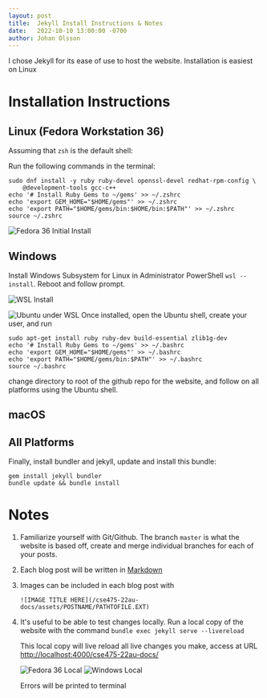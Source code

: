 ```yaml
---
layout:	post
title:	Jekyll Install Instructions & Notes
date: 	2022-10-10 13:00:00 -0700
author: Johan Olsson
---
```


I chose Jekyll for its ease of use to host the website. Installation is easiest on Linux

# Installation Instructions
## Linux (Fedora Workstation 36)
Assuming that `zsh` is the default shell:

Run the following commands in the terminal:
```
sudo dnf install -y ruby ruby-devel openssl-devel redhat-rpm-config \
	@development-tools gcc-c++
echo '# Install Ruby Gems to ~/gems' >> ~/.zshrc
echo 'export GEM_HOME="$HOME/gems"' >> ~/.zshrc
echo 'export PATH="$HOME/gems/bin:$HOME/bin:$PATH"' >> ~/.zshrc
source ~/.zshrc
```

![Fedora 36 Initial Install](/cse475-22au-docs/assets/jekyll-install/fedora-init-install.png)

## Windows

Install Windows Subsystem for Linux in Administrator PowerShell `wsl --install`. Reboot and follow 
prompt.

![WSL Install](/cse475-22au-docs/assets/jekyll-install/windows-wsl.png)

![Ubuntu under WSL](/cse475-22au-docs/assets/jekyll-install/windows-wsl-install.png)
Once installed, open the Ubuntu shell, create your user, and run 

```
sudo apt-get install ruby ruby-dev build-essential zlib1g-dev
echo '# Install Ruby Gems to ~/gems' >> ~/.bashrc
echo 'export GEM_HOME="$HOME/gems"' >> ~/.bashrc
echo 'export PATH="$HOME/gems/bin:$PATH"' >> ~/.bashrc
source ~/.bashrc
```

change directory to root of the github repo for the website, and follow on all platforms using the Ubuntu shell.

## macOS

## All Platforms
Finally, install bundler and jekyll, update and install this bundle:

```
gem install jekyll bundler
bundle update && bundle install
```

# Notes
1. Familiarize yourself with Git/Github. The branch `master` is what the website is based off,
	create and merge individual branches for each of your posts.
1. Each blog post will be written in [Markdown](https://www.markdownguide.org/basic-syntax/)
1. Images can be included in each blog post with

	`![IMAGE TITLE HERE](/cse475-22au-docs/assets/POSTNAME/PATHTOFILE.EXT)`
1. It's useful to be able to test changes locally. Run a local copy of the website with the command
	`bundle exec jekyll serve --livereload`

	This local copy will live reload all live changes you make, access at URL 
	[http://localhost:4000/cse475-22au-docs/](http://localhost:4000/cse475-22au-docs/)

	![Fedora 36 Local](/cse475-22au-docs/assets/jekyll-install/fedora-local.png)
	![Windows Local](/cse475-22au-docs/assets/jekyll-install/windows-local.png)

	Errors will be printed to terminal
